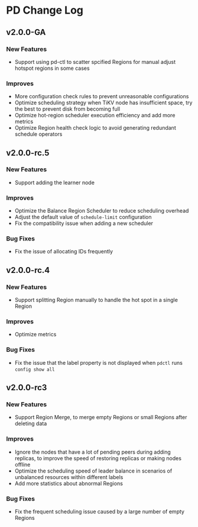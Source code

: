 # PD Change Log

## v2.0.0-GA
### New Features
* Support using pd-ctl to scatter spcified Regions for manual adjust hotspot regions in some cases
### Improves
* More configuration check rules to prevent unreasonable configurations
* Optimize scheduling strategy when TiKV node has insufficient space, try the best to prevent disk from becoming full
* Optimize hot-region scheduler execution efficiency and add more metrics
* Optimize Region health check logic to avoid generating redundant schedule operators

## v2.0.0-rc.5
### New Features
* Support adding the learner node
### Improves
* Optimize the Balance Region Scheduler to reduce scheduling overhead
* Adjust the default value of `schedule-limit` configuration
* Fix the compatibility issue when adding a new scheduler
### Bug Fixes
* Fix the issue of allocating IDs frequently

## v2.0.0-rc.4
### New Features
* Support splitting Region manually to handle the hot spot in a single Region
### Improves
* Optimize metrics
### Bug Fixes
* Fix the issue that the label property is not displayed when `pdctl` runs `config show all`

## v2.0.0-rc3
### New Features
* Support Region Merge, to merge empty Regions or small Regions after deleting data
### Improves
* Ignore the nodes that have a lot of pending peers during adding replicas, to improve the speed of restoring replicas or making nodes offline
* Optimize the scheduling speed of leader balance in scenarios of unbalanced resources within different labels
* Add more statistics about abnormal Regions
### Bug Fixes
* Fix the frequent scheduling issue caused by a large number of empty Regions